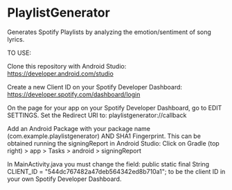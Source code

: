 # PlaylistGenerator
Generates Spotify Playlists by analyzing the emotion/sentiment of song lyrics.

TO USE:

Clone this repository with Android Studio: https://developer.android.com/studio

Create a new Client ID on your Spotify Developer Dashboard: https://developer.spotify.com/dashboard/login

On the page for your app on your Spotify Developer Dashboard, go to EDIT SETTINGS.
Set the Redirect URI to: playlistgenerator://callback

Add an Android Package with your package name (com.example.playlistgenerator)
AND SHA1 Fingerprint. This can be obtained running the signingReport in Android Studio: 
Click on Gradle (top right) > app > Tasks > android > signingReport

In MainActivity.java you must change the field: 
public static final String CLIENT_ID = "544dc767482a47deb564342ed8b710a1";
to be the client ID in your own Spotify Developer Dashboard.


